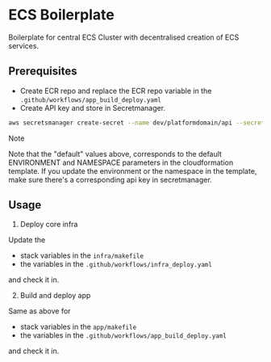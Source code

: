 # ECS Boilerplate

Boilerplate for central ECS Cluster with decentralised creation of ECS services.

## Prerequisites

- Create ECR repo and replace the ECR repo variable in the `.github/workflows/app_build_deploy.yaml`
- Create API key and store in Secretmanager.

```bash
aws secretsmanager create-secret --name dev/platformdomain/api --secret-string '{"apikey": "INSERT YOUR KEY HERE"}'
```

> [!NOTE]  
> Note that the "default" values above, corresponds to the default ENVIRONMENT and NAMESPACE parameters in the cloudformation template. If you update the environment or the namespace in the template, make sure there's a corresponding api key in secretmanager.

## Usage

1. Deploy core infra

Update the

- stack variables in the `infra/makefile`
- the variables in the `.github/workflows/infra_deploy.yaml`

and check it in.

2. Build and deploy app

Same as above for

- stack variables in the `app/makefile`
- the variables in the `.github/workflows/app_build_deploy.yaml`

and check it in.
